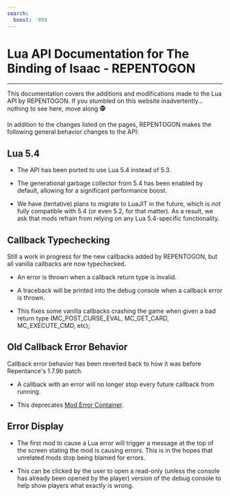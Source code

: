 ```yaml
---
search:
  boost: -999
---
```

# Lua API Documentation for The Binding of Isaac - REPENTOGON
___

This documentation covers the additions and modifications made to the Lua API by REPENTOGON. If you stumbled on this website inadvertently... nothing to see here, move along 🕵️

In addition to the changes listed on the pages, REPENTOGON makes the following general behavior changes to the API:

## Lua 5.4

  * The API has been ported to use Lua 5.4 instead of 5.3.
  
  * The generational garbage collector from 5.4 has been enabled by default, allowing for a significant performance boost.

  * We have (tentative) plans to migrate to LuaJIT in the future, which is *not* fully compatible with 5.4 (or even 5.2, for that matter). As a result, we ask that mods refrain from relying on any Lua 5.4-specific functionality.

## Callback Typechecking
Still a work in progress for the new callbacks added by REPENTOGON, but all vanilla callbacks are now typechecked.

  * An error is thrown when a callback return type is invalid.
  
  * A traceback will be printed into the debug console when a callback error is thrown.
  
  * This fixes some vanilla callbacks crashing the game when given a bad return type (MC_POST_CURSE_EVAL, MC_GET_CARD, MC_EXECUTE_CMD, etc);
  
## Old Callback Error Behavior
Callback error behavior has been reverted back to how it was before Repentance's 1.7.9b patch. 

  * A callback with an error will no longer stop every future callback from running.
  
  * This deprecates [Mod Error Container](https://steamcommunity.com/sharedfiles/filedetails/?id=2917616737).
  
## Error Display

  * The first mod to cause a Lua error will trigger a message at the top of the screen stating the mod is causing errors. This is in the hopes that unrelated mods stop being blamed for errors.
  
  * This can be clicked by the user to open a read-only (unless the console has already been opened by the player) version of the debug console to help show players what exactly is wrong.
